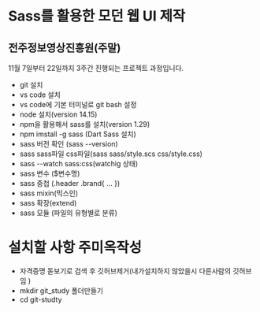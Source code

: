 # Sass를 활용한 모던 웹 UI 제작
## 전주정보영상진흥원(주말)

11월 7일부터 22일까지 3주간 진행되는 프로젝트 과정입니다.

- git 설치
- vs code 설치
- vs code에 기본 터미널로 git bash 설정 
- node 설치(version 14.15)
- npm을 활용해서 sass를 설치(version 1.29)
- npm imstall -g sass (Dart Sass 설치)
- sass 버전 확인 (sass --version)
- sass  sass파일 css파일(sass sass/style.scs css/style.css)
- sass --watch sass:css(watchig 상태)
- sass 변수 ($변수명)
- sass 중첩 (.header .brand{ ... })
- sass mixin(믹스인)
- sass 확장(extend)
- sass 모듈 (파일의 유형별로 분류)


# 설치할 사항 주미옥작성
- 자격증명 돋보기로 검색 후 깃허브제거(내가설치하지 않았을시 다른사람의 깃허브임 )
- mkdir git_study 폴더만들기
- cd git-studty
